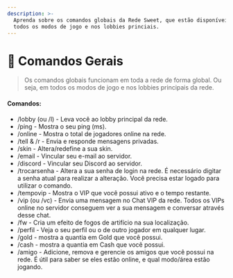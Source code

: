 ```yaml
---
description: >-
  Aprenda sobre os comandos globais da Rede Sweet, que estão disponíveis em
  todos os modos de jogo e nos lobbies princiais.
---
```


# 💾 Comandos Gerais

> Os comandos globais  funcionam em toda a rede de forma global. Ou seja, em todos os modos de jogo e nos lobbies principais da rede.

#### Comandos:

* /lobby (ou /l) - Leva você ao lobby principal da rede.
* /ping - Mostra o seu ping (ms).
* /online - Mostra o total de jogadores online na rede.
* /tell & /r - Envia e responde mensagens privadas.
* /skin - Altera/redefine a sua skin.
* /email - Vincular seu e-mail ao servidor.
* /discord - Vincular seu Discord ao servidor.
* /trocarsenha - Altera a sua senha de login na rede. É necessário digitar a senha atual para realizar a alteração. Você precisa estar logado para utilizar o comando.
* /tempovip - Mostra o VIP que você possui ativo e o tempo restante.
* /vip (ou /vc) - Envia uma mensagem no Chat VIP da rede. Todos os VIPs online no servidor conseguem ver a sua mensagem e conversar através desse chat.
* /fw - Cria um efeito de fogos de artifício na sua localização.
* /perfil - Veja o seu perfil ou o de outro jogador em qualquer lugar.
* /gold - mostra a quantia em Gold que você possui.
* /cash - mostra a quantia em Cash que você possui.
* /amigo - Adicione, remova e gerencie os amigos que você possui na rede. É útil para saber se eles estão online, e qual modo/área estão jogando.
